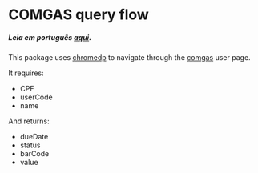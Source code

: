 # COMGAS query flow
##### _Leia em português [aqui](https://github.com/ozzono/comgas_invoice/blob/master/README_pt.md)._
This package uses [chromedp](https://github.com/chromedp/chromedp) to navigate through the [comgas](https://virtual.comgas.com.br/#/comgasvirtual/historicoFaturas) user page.

It requires:
- CPF
- userCode
- name

And returns:
- dueDate
- status
- barCode
- value